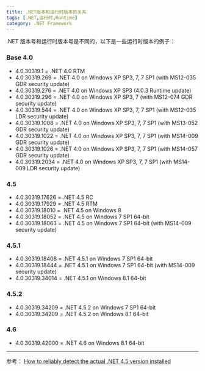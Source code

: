 ```yaml
---
title: .NET版本和运行时版本的关系
tags: [.NET,运行时,Runtime]
category: .NET Framework
---
```


.NET 版本号和运行时版本号是不同的，以下是一些运行时版本的例子：

### Base 4.0

- 4.0.30319.1 = .NET 4.0 RTM
- 4.0.30319.269 = .NET 4.0 on Windows XP SP3, 7, 7 SP1 (with MS12-035 GDR security update)
- 4.0.30319.276 = .NET 4.0 on Windows XP SP3 (4.0.3 Runtime update)
- 4.0.30319.296 = .NET 4.0 on Windows XP SP3, 7 (with MS12-074 GDR security update)
- 4.0.30319.544 = .NET 4.0 on Windows XP SP3, 7, 7 SP1 (with MS12-035 LDR security update)
- 4.0.30319.1008 = .NET 4.0 on Windows XP SP3, 7, 7 SP1 (with MS13-052 GDR security update)
- 4.0.30319.1022 = .NET 4.0 on Windows XP SP3, 7, 7 SP1 (with MS14-009 GDR security update)
- 4.0.30319.1026 = .NET 4.0 on Windows XP SP3, 7, 7 SP1 (with MS14-057 GDR security update)
- 4.0.30319.2034 = .NET 4.0 on Windows XP SP3, 7, 7 SP1 (with MS14-009 LDR security update)

### 4.5

- 4.0.30319.17626 = .NET 4.5 RC
- 4.0.30319.17929 = .NET 4.5 RTM
- 4.0.30319.18010 = .NET 4.5 on Windows 8
- 4.0.30319.18052 = .NET 4.5 on Windows 7 SP1 64-bit
- 4.0.30319.18063 = .NET 4.5 on Windows 7 SP1 64-bit (with MS14-009 security update)

### 4.5.1

- 4.0.30319.18408 = .NET 4.5.1 on Windows 7 SP1 64-bit
- 4.0.30319.18444 = .NET 4.5.1 on Windows 7 SP1 64-bit (with MS14-009 security update)
- 4.0.30319.34014 = .NET 4.5.1 on Windows 8.1 64-bit

### 4.5.2

- 4.0.30319.34209 = .NET 4.5.2 on Windows 7 SP1 64-bit
- 4.0.30319.34209 = .NET 4.5.2 on Windows 8.1 64-bit

### 4.6

- 4.0.30319.42000 = .NET 4.6 on Windows 8.1 64-bit



***

参考：  [How to reliably detect the actual .NET 4.5 version installed](http://stackoverflow.com/questions/12971881/how-to-reliably-detect-the-actual-net-4-5-version-installed)
